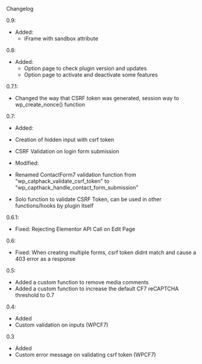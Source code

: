Changelog

0.9:
- Added: 
    - iFrame with sandbox attribute
      
0.8:
- Added:
    - Option page to check plugin version and updates
    - Option page to activate and deactivate some features
      
0.7.1:
- Changed the way that CSRF token was generated, session way to wp_create_nonce() function
  
0.7:
  
- Added:
- Creation of hidden input with csrf    token
- CSRF Validation on login form submission 

- Modified:
- Renamed ContactForm7 validation function from "wp_catphack_validate_csrf_token" to "wp_capthack_handle_contact_form_submission"
- Solo function to validate CSRF Token, can be used in other functions/hooks by plugin itself
  
0.6.1:
- Fixed: Rejecting Elementor API Call on Edit Page
  
0.6:
- Fixed: When creating multiple forms, csrf token didnt match and cause a 403 error as a response
  
0.5:
- Added a custom function to remove media comments
- Added a custom function to increase the default CF7 reCAPTCHA threshold to 0.7

0.4:

- Added
- Custom validation on inputs (WPCF7)

0.3

- Added
- Custom error message on validating csrf token (WPCF7)

